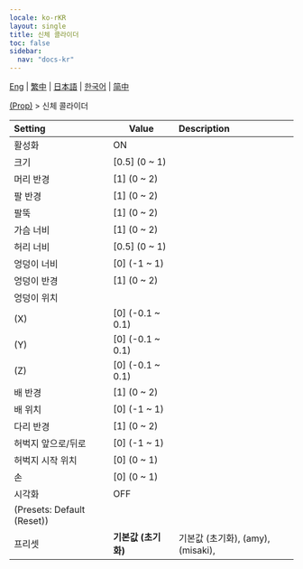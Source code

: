 ```yaml
---
locale: ko-rKR
layout: single
title: 신체 콜라이더
toc: false
sidebar:
  nav: "docs-kr"
---
```

[Eng](/dancexr/menu/2025.4/prop/body_colliders) | [繁中](/tw/dancexr/menu/2025.4/prop/body_colliders) | [日本語](/jp/dancexr/menu/2025.4/prop/body_colliders) | [한국어](/kr/dancexr/menu/2025.4/prop/body_colliders) | [简中](/zh/dancexr/menu/2025.4/prop/body_colliders)

[(Prop)](../menu#(Prop)) > 신체 콜라이더



| Setting | Value | Description |
| :--- | --- | :--- |
| 활성화 | ON | 
| 크기 | [0.5] (0 ~ 1) | 
| 머리 반경 | [1] (0 ~ 2) | 
| 팔 반경 | [1] (0 ~ 2) | 
| 팔뚝 | [1] (0 ~ 2) | 
| 가슴 너비 | [1] (0 ~ 2) | 
| 허리 너비 | [0.5] (0 ~ 1) | 
| 엉덩이 너비 | [0] (-1 ~ 1) | 
| 엉덩이 반경 | [1] (0 ~ 2) | 
| 엉덩이 위치 || 
| (X) | [0] (-0.1 ~ 0.1) | 
| (Y) | [0] (-0.1 ~ 0.1) | 
| (Z) | [0] (-0.1 ~ 0.1) | 
| 배 반경 | [1] (0 ~ 2) | 
| 배 위치 | [0] (-1 ~ 1) | 
| 다리 반경 | [1] (0 ~ 2) | 
| 허벅지 앞으로/뒤로 | [0] (-1 ~ 1) | 
| 허벅지 시작 위치 | [0] (0 ~ 1) | 
| 손 | [0] (0 ~ 1) | 
| 시각화 | OFF | 
| (Presets: Default (Reset)) || 
| 프리셋 | **기본값 (초기화)** | 기본값 (초기화), (amy), (misaki),  |
